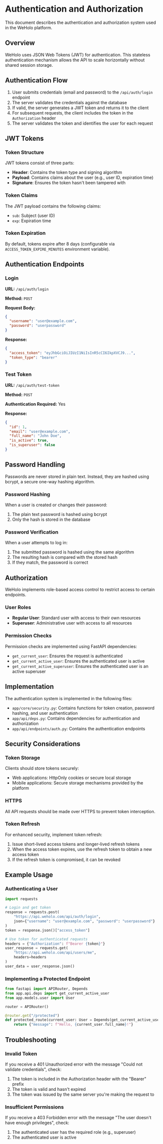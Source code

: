 # Authentication and Authorization

This document describes the authentication and authorization system used in the WeHolo platform.

## Overview

WeHolo uses JSON Web Tokens (JWT) for authentication. This stateless authentication mechanism allows the API to scale horizontally without shared session storage.

## Authentication Flow

1. User submits credentials (email and password) to the `/api/auth/login` endpoint
2. The server validates the credentials against the database
3. If valid, the server generates a JWT token and returns it to the client
4. For subsequent requests, the client includes the token in the `Authorization` header
5. The server validates the token and identifies the user for each request

## JWT Tokens

### Token Structure

JWT tokens consist of three parts:
- **Header**: Contains the token type and signing algorithm
- **Payload**: Contains claims about the user (e.g., user ID, expiration time)
- **Signature**: Ensures the token hasn't been tampered with

### Token Claims

The JWT payload contains the following claims:
- `sub`: Subject (user ID)
- `exp`: Expiration time

### Token Expiration

By default, tokens expire after 8 days (configurable via `ACCESS_TOKEN_EXPIRE_MINUTES` environment variable).

## Authentication Endpoints

### Login

**URL:** `/api/auth/login`

**Method:** `POST`

**Request Body:**
```json
{
  "username": "user@example.com",
  "password": "userpassword"
}
```

**Response:**
```json
{
  "access_token": "eyJhbGciOiJIUzI1NiIsInR5cCI6IkpXVCJ9...",
  "token_type": "bearer"
}
```

### Test Token

**URL:** `/api/auth/test-token`

**Method:** `POST`

**Authentication Required:** Yes

**Response:**
```json
{
  "id": 1,
  "email": "user@example.com",
  "full_name": "John Doe",
  "is_active": true,
  "is_superuser": false
}
```

## Password Handling

Passwords are never stored in plain text. Instead, they are hashed using bcrypt, a secure one-way hashing algorithm.

### Password Hashing

When a user is created or changes their password:
1. The plain text password is hashed using bcrypt
2. Only the hash is stored in the database

### Password Verification

When a user attempts to log in:
1. The submitted password is hashed using the same algorithm
2. The resulting hash is compared with the stored hash
3. If they match, the password is correct

## Authorization

WeHolo implements role-based access control to restrict access to certain endpoints.

### User Roles

- **Regular User**: Standard user with access to their own resources
- **Superuser**: Administrative user with access to all resources

### Permission Checks

Permission checks are implemented using FastAPI dependencies:

- `get_current_user`: Ensures the request is authenticated
- `get_current_active_user`: Ensures the authenticated user is active
- `get_current_active_superuser`: Ensures the authenticated user is an active superuser

## Implementation

The authentication system is implemented in the following files:

- `app/core/security.py`: Contains functions for token creation, password hashing, and user authentication
- `app/api/deps.py`: Contains dependencies for authentication and authorization
- `app/api/endpoints/auth.py`: Contains the authentication endpoints

## Security Considerations

### Token Storage

Clients should store tokens securely:
- Web applications: HttpOnly cookies or secure local storage
- Mobile applications: Secure storage mechanisms provided by the platform

### HTTPS

All API requests should be made over HTTPS to prevent token interception.

### Token Refresh

For enhanced security, implement token refresh:
1. Issue short-lived access tokens and longer-lived refresh tokens
2. When the access token expires, use the refresh token to obtain a new access token
3. If the refresh token is compromised, it can be revoked

## Example Usage

### Authenticating a User

```python
import requests

# Login and get token
response = requests.post(
    "https://api.weholo.com/api/auth/login",
    json={"username": "user@example.com", "password": "userpassword"}
)
token = response.json()["access_token"]

# Use token for authenticated requests
headers = {"Authorization": f"Bearer {token}"}
user_response = requests.get(
    "https://api.weholo.com/api/users/me",
    headers=headers
)
user_data = user_response.json()
```

### Implementing a Protected Endpoint

```python
from fastapi import APIRouter, Depends
from app.api.deps import get_current_active_user
from app.models.user import User

router = APIRouter()

@router.get("/protected")
def protected_route(current_user: User = Depends(get_current_active_user)):
    return {"message": f"Hello, {current_user.full_name}!"}
```

## Troubleshooting

### Invalid Token

If you receive a 401 Unauthorized error with the message "Could not validate credentials", check:
1. The token is included in the Authorization header with the "Bearer" prefix
2. The token is valid and hasn't expired
3. The token was issued by the same server you're making the request to

### Insufficient Permissions

If you receive a 403 Forbidden error with the message "The user doesn't have enough privileges", check:
1. The authenticated user has the required role (e.g., superuser)
2. The authenticated user is active